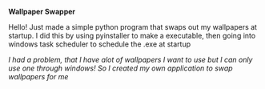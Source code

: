 **Wallpaper Swapper**

Hello! Just made a simple python program that swaps out my wallpapers at startup. I did this by using pyinstaller to make a executable, then going into windows task scheduler to schedule the .exe at startup

*I had a problem, that I have alot of wallpapers I want to use but I can only use one through windows! So I created my own application to swap wallpapers for me*

